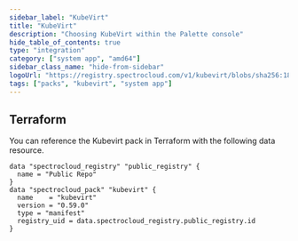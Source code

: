 ```yaml
---
sidebar_label: "KubeVirt"
title: "KubeVirt"
description: "Choosing KubeVirt within the Palette console"
hide_table_of_contents: true
type: "integration"
category: ["system app", "amd64"]
sidebar_class_name: "hide-from-sidebar"
logoUrl: "https://registry.spectrocloud.com/v1/kubevirt/blobs/sha256:185e7a7658c05ab478f2822b080a7e21da9113b4a8bf5fb7fb3338d9a5796eed?type=image.webp"
tags: ["packs", "kubevirt", "system app"]
---
```


## Terraform

You can reference the Kubevirt pack in Terraform with the following data resource.

```hcl
data "spectrocloud_registry" "public_registry" {
  name = "Public Repo"
}
data "spectrocloud_pack" "kubevirt" {
  name    = "kubevirt"
  version = "0.59.0"
  type = "manifest"
  registry_uid = data.spectrocloud_registry.public_registry.id
}
```
